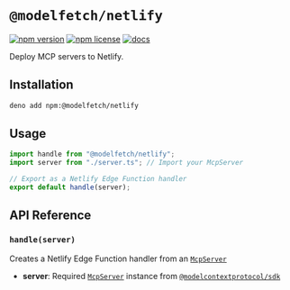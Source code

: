 # `@modelfetch/netlify`

[![npm version](https://img.shields.io/npm/v/@modelfetch/netlify.svg)](https://www.npmjs.com/package/@modelfetch/netlify)
[![npm license](https://img.shields.io/npm/l/@modelfetch/netlify.svg)](https://www.npmjs.com/package/@modelfetch/netlify)
[![docs](https://img.shields.io/badge/docs-modelfetch.com-blue)](https://www.modelfetch.com/docs/runtime/netlify)

Deploy MCP servers to Netlify.

## Installation

```bash
deno add npm:@modelfetch/netlify
```

## Usage

```typescript
import handle from "@modelfetch/netlify";
import server from "./server.ts"; // Import your McpServer

// Export as a Netlify Edge Function handler
export default handle(server);
```

## API Reference

### `handle(server)`

Creates a Netlify Edge Function handler from an [`McpServer`](https://github.com/modelcontextprotocol/typescript-sdk?tab=readme-ov-file#server)

- **server**: Required [`McpServer`](https://github.com/modelcontextprotocol/typescript-sdk?tab=readme-ov-file#server) instance from [`@modelcontextprotocol/sdk`](https://github.com/modelcontextprotocol/typescript-sdk)
